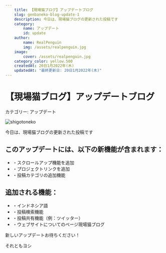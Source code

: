```yaml
---
    title: 【現場猫ブログ】アップデートブログ
    slug: genbaneko-blog-update-1
    description: 今日は、現場猫ブログの更新された投稿です
    category: 
        name: アップデート
        id: update
    author:
        name: RealPenguin
        img: /assets/realpenguin.jpg
    image: 
        cover: /assets/realpenguin.jpg
    category_color: yellow.500
    createdAt: 20日1月2022年(木)
    updatedAt: "最終更新日: 20日1月2022年(木)" 
---
```


# 【現場猫ブログ】アップデートブログ

カテゴリー: <category>アップデート</category>

![shigotoneko](/assets/genbaneko-blog-update-1/FJHaIXjagAUYoGQ.jfif)

今日は、現場猫ブログの更新された投稿です
<br />

## このアップデートには、以下の新機能が含まれます：
- ・スクロールアップ機能を追加
- ・プロジェクトリンクを追加
- ・投稿カテゴリの追加機能

## 追加される機能：
- ・インドネシア語
- ・投稿検索機能
- ・投稿共有機能（例：ツイッター）
- ・ウェブサイトについてのページ現場猫ブログ

新しいアップデートお待ちください！

それともヨシ